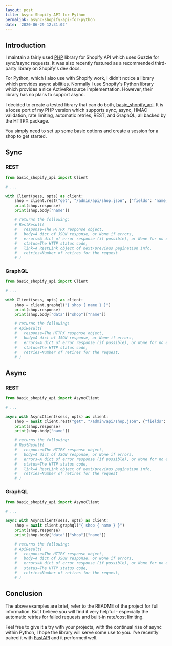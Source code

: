 ```yaml
---
layout: post
title: Async Shopify API for Python
permalink: async-shopify-api-for-python
date: '2020-06-29 12:31:02'
---
```


## Introduction

I maintain a fairly used [PHP](https://github.com/gnikyt/Basic-Shopify-API) library for Shopify API which uses Guzzle for sync/async requests. It was also recently featured as a recommended third-party library on Shopify's dev docs.

For Python, which I also use with Shopify work, I didn't notice a library which provides async abilities. Normally I use Shopify's Python library which provides a nice ActiveResource implementation. However, their library has no plans to support async.

I decided to create a tested library that can do both, [basic_shopify_api](https://github.com/gnikyt/basic_shopify_api). It is a loose port of my PHP version which supports sync, async, HMAC validation, rate limiting, automatic retries, REST, and GraphQL; all backed by the HTTPX package.

You simply need to set up some basic options and create a session for a shop to get started.

## Sync

### REST

```python
from basic_shopify_api import Client

# ...

with Client(sess, opts) as client:
    shop = client.rest("get", "/admin/api/shop.json", {"fields": "name,email"})
    print(shop.response)
    print(shop.body["name"])

    # returns the following:
    # RestResult(
    #   response=The HTTPX response object,
    #   body=A dict of JSON response, or None if errors,
    #   errors=A dict of error response (if possible), or None for no errors, or the exception error,
    #   status=The HTTP status code,
    #   link=A RestLink object of next/previous pagination info,
    #   retries=Number of retires for the request
    # )
```

### GraphQL

```python
from basic_shopify_api import Client

# ...

with Client(sess, opts) as client:
    shop = client.graphql("{ shop { name } }")
    print(shop.response)
    print(shop.body["data"]["shop"]["name"])

    # returns the following:
    # ApiResult(
    #   response=The HTTPX response object,
    #   body=A dict of JSON response, or None if errors,
    #   errors=A dict of error response (if possible), or None for no errors, or the exception error,
    #   status=The HTTP status code,
    #   retries=Number of retires for the request,
    # )
```

## Async

### REST

```python
from basic_shopify_api import AsyncClient

# ...

async with AsyncClient(sess, opts) as client:
    shop = await client.rest("get", "/admin/api/shop.json", {"fields": "name,email"})
    print(shop.response)
    print(shop.body["name"])

    # returns the following:
    # RestResult(
    #   response=The HTTPX response object,
    #   body=A dict of JSON response, or None if errors,
    #   errors=A dict of error response (if possible), or None for no errors, or the exception error,
    #   status=The HTTP status code,
    #   link=A RestLink object of next/previous pagination info,
    #   retries=Number of retires for the request
    # )
```

### GraphQL

```python
from basic_shopify_api import AsyncClient

# ...

async with AsyncClient(sess, opts) as client:
    shop = await client.graphql("{ shop { name } }")
    print(shop.response)
    print(shop.body["data"]["shop"]["name"])

    # returns the following:
    # ApiResult(
    #   response=The HTTPX response object,
    #   body=A dict of JSON response, or None if errors,
    #   errors=A dict of error response (if possible), or None for no errors, or the exception error,
    #   status=The HTTP status code,
    #   retries=Number of retires for the request,
    # )
```

## Conclusion

The above examples are brief, refer to the README of the project for full information. But I believe you will find it very helpful - especially the automatic retries for failed requests and built-in rate/cost limiting.

Feel free to give it a try with your projects, with the continual rise of async within Python, I hope the library will serve some use to you. I've recently paired it with [FastAPI](https://fastapi.tiangolo.com/) and it performed well.
